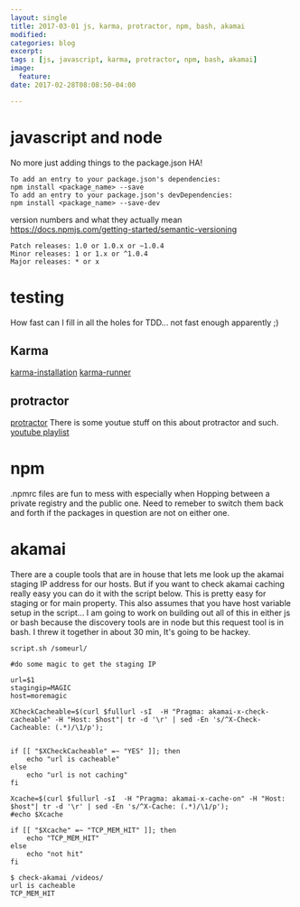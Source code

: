 ```yaml
---
layout: single
title: 2017-03-01 js, karma, protractor, npm, bash, akamai
modified:
categories: blog
excerpt:
tags : [js, javascript, karma, protractor, npm, bash, akamai]
image:
  feature:
date: 2017-02-28T08:08:50-04:00

---
```


# javascript and node
No more just adding things to the package.json  HA!
```
To add an entry to your package.json's dependencies:
npm install <package_name> --save
To add an entry to your package.json's devDependencies:
npm install <package_name> --save-dev
```

version numbers and what they actually mean
https://docs.npmjs.com/getting-started/semantic-versioning
```
Patch releases: 1.0 or 1.0.x or ~1.0.4
Minor releases: 1 or 1.x or ^1.0.4
Major releases: * or x
```

# testing
How fast can I fill in all the holes for TDD... not fast enough apparently ;)


## Karma 
[karma-installation](http://karma-runner.github.io/0.12/intro/installation.html "karma-installation")
[karma-runner](http://karma-runner.github.io/1.0/index.html "karma-runner")



## protractor 
[protractor](https://github.com/angular/protractor "protractor")
There is some youtue stuff on this about protractor and such. [youtube playlist](https://www.youtube.com/playlist?list=PL_noPv5wmuO-mnEq8Sf0h43QRk-Gk2Cvb "youtube playlist")

# npm
.npmrc files are fun to mess with especially when Hopping between a private registry and the public one. Need to remeber to switch them back and forth if the packages in question are not on either one. 

# akamai
There are a couple tools that are in house that lets me look up the akamai staging IP address for our hosts. But if you want to check akamai caching really easy you can do it with the script below.  This is pretty easy for staging or for main property. This also assumes that you have host variable setup in the script... I am going to work on building out all of this in either js or bash because the discovery tools are in node but this request tool is in bash.  I threw it together in about 30 min, It's going to be hackey. 


`script.sh /someurl/ `  

```
#do some magic to get the staging IP 

url=$1
stagingip=MAGIC
host=moremagic

XCheckCacheable=$(curl $fullurl -sI  -H "Pragma: akamai-x-check-cacheable" -H "Host: $host"| tr -d '\r' | sed -En 's/^X-Check-Cacheable: (.*)/\1/p');


if [[ "$XCheckCacheable" =~ "YES" ]]; then
	echo "url is cacheable"
else 
	echo "url is not caching"
fi

Xcache=$(curl $fullurl -sI  -H "Pragma: akamai-x-cache-on" -H "Host: $host"| tr -d '\r' | sed -En 's/^X-Cache: (.*)/\1/p');
#echo $Xcache

if [[ "$Xcache" =~ "TCP_MEM_HIT" ]]; then
	echo "TCP_MEM_HIT"
else 
	echo "not hit"
fi

```

```
$ check-akamai /videos/
url is cacheable
TCP_MEM_HIT
```

